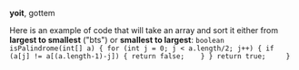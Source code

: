 **yoit**, gottem

Here is an example of code that will take an array and sort it either from **largest to smallest** ("bts") or **smallest to largest**:
`boolean isPalindrome(int[] a) {
		for (int j = 0; j < a.length/2; j++) {
			if (a[j] != a[(a.length-1)-j]) {
				return false;	
			}
		}
		return true;	
}`


